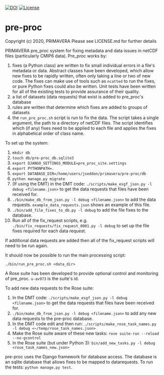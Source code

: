 [![DOI](https://zenodo.org/badge/122643471.svg)](https://zenodo.org/badge/latestdoi/122643471) [![License](https://img.shields.io/badge/License-BSD%203--Clause-blue.svg)](https://opensource.org/licenses/BSD-3-Clause)

# pre-proc
Copyright (c) 2020, PRIMAVERA
Please see LICENSE.md for further details

PRIMAVERA pre_proc system for fixing metadata and data issues in netCDF files (particularly CMIP6 data). Pre_proc works by:

1. fixes (a Python class) are written to fix small individual errors in a file's metadata or data. Abstract classes have been developed, which allow new fixes to be rapidly written, often only taking a line or two of new code. The fixes can make use of tools such as `ncatted` to run the fixes, or pure Python fixes could also be written. Unit tests have been written for all of the existing tests to provide assurance of their quality.
2. a list of datasets (data requests) that exist is added to pre_proc's database
3. rules are written that determine which fixes are added to groups of datasets
4. the `run_pre_proc.sh` script is run to fix the data. The script takes a single argument, the path to a directory of netCDF files. The script identifies which (if any) fixes need to be applied to each file and applies the fixes in alphabetical order of class name.

To set up the system:

1. `mkdir db`
1. `touch db/pre-proc_db.sqlite3`
1. `export DJANGO_SETTINGS_MODULE=pre_proc_site.settings`
1. `export PYTHONPATH=.`
1. `export DATABASE_DIR=/home/users/jseddon/primavera/pre-proc/db`
1. `python manage.py migrate`
1. (If using the DMT) in the DMT code: `./scripts/make_esgf_json.py -l debug <filename.json>` to get the data requests that files have been received for.
1. `./bin/make_db_from_json.py -l debug <filename.json>` to add the data requests. `example_data_requests.json` shows an example of this file.
1. `./bin/add_file_fixes_to_db.py -l debug` to add the file fixes to the database.
1. Run all of the fix_request scripts, e.g. `./bin/fix_requests/fix_request_0001.py -l debug` to set up the file fixes required for each data request.

If additional data requests are added then all of the fix_request
scripts will need to be run again.

It should now be possible to run the main processing script:

`./bin/run_pre_proc.sh <data_dir>`

A Rose suite has been developed to provide optional control and monitoring of pre_proc. `u-av973` is the suite's id.

To add new data requests to the Rose suite:

1. In the DMT code: `./scripts/make_esgf_json.py -l debug <filename.json>` to get the data requests that files have been received for.
1. `./bin/make_db_from_json.py -l debug <filename.json>` to add any new data requests to the pre-proc database.
1. In the DMT code edit and then run: `./scripts/make_rose_task_names.py -l debug <~/temp/rose_task_names.json>`
1. Make the Rose suite aware of these new tasks: `rose suite-run --reload --no-gcontrol`
1. In the Rose suite (but under Python 3): `bin/add_new_tasks.py -l debug <rose_task_names_new.json>`  

pre-proc uses the Django framework for database access. The database is an sqlite database that allows fixes to be mapped to datarequests. To run the tests: `python manage.py test`.
